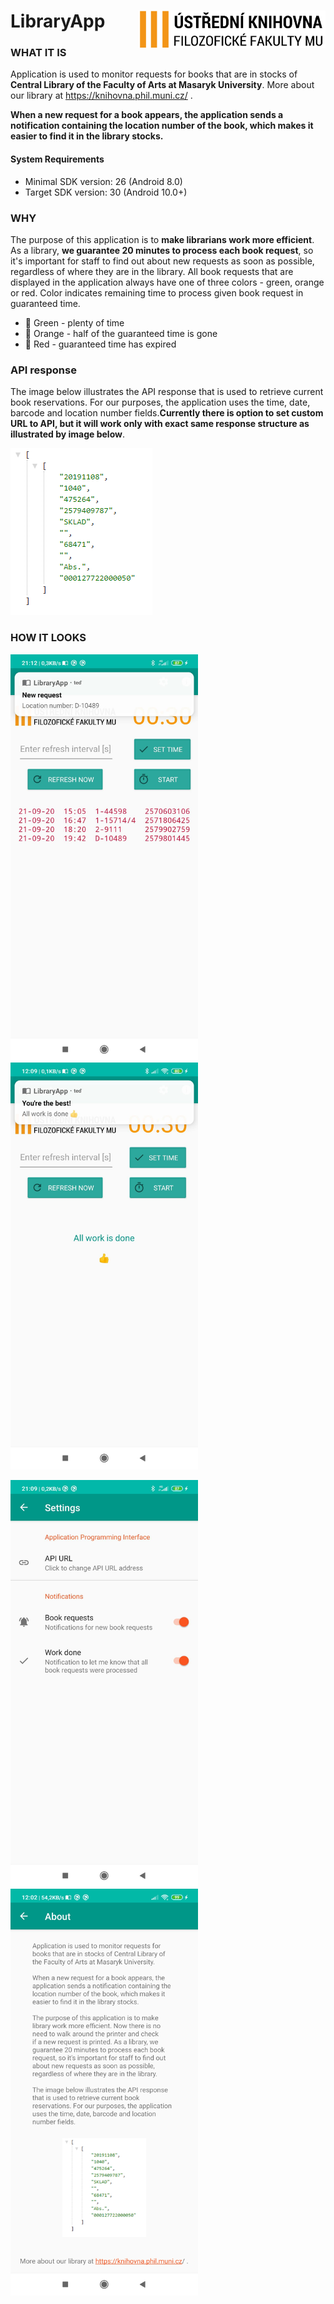 # LibraryApp <img align= "right" src="app/src/main/res/drawable/logo_knihovna.png" alt="drawing" width="300"/>


### WHAT IT IS
Application is used to monitor requests for books that are in stocks of **Central Library of the Faculty of Arts at Masaryk University**. More about our library at https://knihovna.phil.muni.cz/ .

**When a new request for a book appears, the application sends a notification containing the location number of the book, which makes it easier to find it in the library stocks.**

#### System Requirements
- Minimal SDK version: 26 (Android 8.0)
- Target SDK version: 30 (Android 10.0+)

### WHY
The purpose of this application is to **make librarians work more efficient**. As a library, **we guarantee 20 minutes to process each book request**, so it's important for staff to find out about new requests as soon as possible, regardless of where they are in the library.
All book requests that are displayed in the application always have one of three colors - green, orange or red. Color indicates remaining time to process given book request in guaranteed time.
- &#x1F4D7; Green - plenty of time
- &#x1F4D2; Orange - half of the guaranteed time is gone
- &#x1F4D5; Red - guaranteed time has expired


### API response
The image below illustrates the API response that is used to retrieve current book reservations. For our purposes, the application uses the time, date, barcode and location number fields.**Currently there is option to set custom URL to API, but it will work only with exact same response structure as illustrated by image below**.
      
![API example](images/API_JSON_example.PNG)

### HOW IT LOOKS

<img src="images/main_visual.jpg" alt="drawing" width="300"/> <img src="images/workDone_notif.jpg" alt="drawing" width="300"/>

<img src="images/settings_visual.jpg" alt="drawing" width="300"/> <img src="images/about_visual.jpg" alt="drawing" width="300"/>
